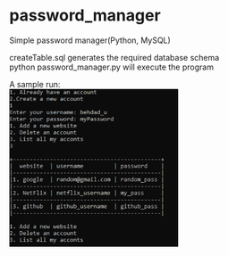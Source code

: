 # password_manager
Simple password manager(Python, MySQL)

createTable.sql generates the required database schema\
python password_manager.py will execute the program

A sample run:\
<img src="https://raw.githubusercontent.com/behdadkha/password_manager/master/Capture.PNG" width="60%">
